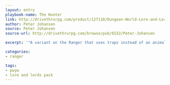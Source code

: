 ```yaml
---
layout: entry
playbook-name: The Hunter
link: http://drivethrurpg.com/product/127110/Dungeon-World-Lore-and-Lords-Pack
author: Peter Johansen
source: Peter Johansen
source-url: http://drivethrurpg.com/browse/pub/6532/Peter-Johansen

excerpt: '"A variant on the Ranger that uses traps instead of an animal companion."'

categories:
- ranger

tags:
- pwyw
- lore and lords pack
---
```

